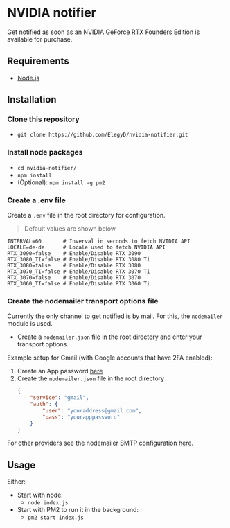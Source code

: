 # NVIDIA notifier

Get notified as soon as an NVIDIA GeForce RTX Founders Edition is available for purchase.

## Requirements

- [Node.js](https://nodejs.org/)

## Installation

### Clone this repository

- `git clone https://github.com/ElegyD/nvidia-notifier.git`

### Install node packages

- `cd nvidia-notifier/`
- `npm install`
- (Optional): `npm install -g pm2`

### Create a .env file

Create a `.env` file in the root directory for configuration.  
> Default values are shown below
```
INTERVAL=60       # Inverval in seconds to fetch NVIDIA API
LOCALE=de-de      # Locale used to fetch NVIDIA API
RTX_3090=false    # Enable/Disable RTX 3090
RTX_3080_TI=false # Enable/Disable RTX 3080 Ti
RTX_3080=false    # Enable/Disable RTX 3080
RTX_3070_TI=false # Enable/Disable RTX 3070 Ti
RTX_3070=false    # Enable/Disable RTX 3070
RTX_3060_TI=false # Enable/Disable RTX 3060 Ti
```

### Create the nodemailer transport options file

Currently the only channel to get notified is by mail. For this, the `nodemailer` module is used.

- Create a `nodemailer.json` file in the root directory and enter your transport options.  

Example setup for Gmail (with Google accounts that have 2FA enabled):

1. Create an App password [here](https://myaccount.google.com/apppasswords)
2. Create the `nodemailer.json` file in the root directory
    ```json
    {
        "service": "gmail",
        "auth": {
            "user": "youraddress@gmail.com",
            "pass": "yourapppassword"
        }
    }
    ```

For other providers see the nodemailer SMTP configuration [here](https://nodemailer.com/smtp/).

## Usage

Either:  
- Start with node:
    - `node index.js`
- Start with PM2 to run it in the background:
    - `pm2 start index.js`
